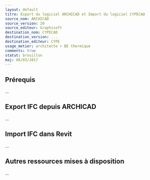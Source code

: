 ```yaml
---
layout: default
titre: Export du logiciel ARCHICAD et Import du logiciel CYPECAD
source_nom: ARCHICAD
source_version: 20
source_editeur: Graphisoft
destination_nom: CYPECAD
destination_version: ...
destination_editeur: CYPE
usage_metier: architecte > BE thermique
comments: true
statut: brouillon
maj: 08/03/2017
---
```


## Prérequis

...

## Export IFC depuis ARCHICAD

...

## Import IFC dans Revit

...

## Autres ressources mises à disposition

...
